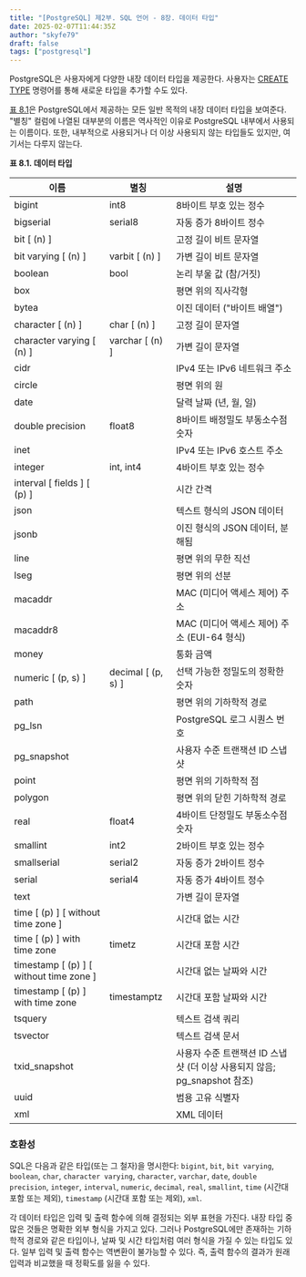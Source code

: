 ```yaml
---
title: "[PostgreSQL] 제2부. SQL 언어 - 8장. 데이터 타입"
date: 2025-02-07T11:44:35Z
author: "skyfe79"
draft: false
tags: ["postgresql"]
---
```


PostgreSQL은 사용자에게 다양한 내장 데이터 타입을 제공한다. 사용자는 [CREATE TYPE](https://www.postgresql.org/sql-createtype.html "CREATE TYPE") 명령어를 통해 새로운 타입을 추가할 수도 있다.

[표 8.1](https://www.postgresql.org/datatype.html#DATATYPE-TABLE "표 8.1. 데이터 타입")은 PostgreSQL에서 제공하는 모든 일반 목적의 내장 데이터 타입을 보여준다. "별칭" 컬럼에 나열된 대부분의 이름은 역사적인 이유로 PostgreSQL 내부에서 사용되는 이름이다. 또한, 내부적으로 사용되거나 더 이상 사용되지 않는 타입들도 있지만, 여기서는 다루지 않는다.

**표 8.1. 데이터 타입**

| 이름 | 별칭 | 설명 |
| --- | --- | --- |
| bigint | int8 | 8바이트 부호 있는 정수 |
| bigserial | serial8 | 자동 증가 8바이트 정수 |
| bit [ (n) ] |  | 고정 길이 비트 문자열 |
| bit varying [ (n) ] | varbit [ (n) ] | 가변 길이 비트 문자열 |
| boolean | bool | 논리 부울 값 (참/거짓) |
| box |  | 평면 위의 직사각형 |
| bytea |  | 이진 데이터 ("바이트 배열") |
| character [ (n) ] | char [ (n) ] | 고정 길이 문자열 |
| character varying [ (n) ] | varchar [ (n) ] | 가변 길이 문자열 |
| cidr |  | IPv4 또는 IPv6 네트워크 주소 |
| circle |  | 평면 위의 원 |
| date |  | 달력 날짜 (년, 월, 일) |
| double precision | float8 | 8바이트 배정밀도 부동소수점 숫자 |
| inet |  | IPv4 또는 IPv6 호스트 주소 |
| integer | int, int4 | 4바이트 부호 있는 정수 |
| interval [ fields ] [ (p) ] |  | 시간 간격 |
| json |  | 텍스트 형식의 JSON 데이터 |
| jsonb |  | 이진 형식의 JSON 데이터, 분해됨 |
| line |  | 평면 위의 무한 직선 |
| lseg |  | 평면 위의 선분 |
| macaddr |  | MAC (미디어 액세스 제어) 주소 |
| macaddr8 |  | MAC (미디어 액세스 제어) 주소 (EUI-64 형식) |
| money |  | 통화 금액 |
| numeric [ (p, s) ] | decimal [ (p, s) ] | 선택 가능한 정밀도의 정확한 숫자 |
| path |  | 평면 위의 기하학적 경로 |
| pg_lsn |  | PostgreSQL 로그 시퀀스 번호 |
| pg_snapshot |  | 사용자 수준 트랜잭션 ID 스냅샷 |
| point |  | 평면 위의 기하학적 점 |
| polygon |  | 평면 위의 닫힌 기하학적 경로 |
| real | float4 | 4바이트 단정밀도 부동소수점 숫자 |
| smallint | int2 | 2바이트 부호 있는 정수 |
| smallserial | serial2 | 자동 증가 2바이트 정수 |
| serial | serial4 | 자동 증가 4바이트 정수 |
| text |  | 가변 길이 문자열 |
| time [ (p) ] [ without time zone ] |  | 시간대 없는 시간 |
| time [ (p) ] with time zone | timetz | 시간대 포함 시간 |
| timestamp [ (p) ] [ without time zone ] |  | 시간대 없는 날짜와 시간 |
| timestamp [ (p) ] with time zone | timestamptz | 시간대 포함 날짜와 시간 |
| tsquery |  | 텍스트 검색 쿼리 |
| tsvector |  | 텍스트 검색 문서 |
| txid_snapshot |  | 사용자 수준 트랜잭션 ID 스냅샷 (더 이상 사용되지 않음; pg_snapshot 참조) |
| uuid |  | 범용 고유 식별자 |
| xml |  | XML 데이터 |

### 호환성

SQL은 다음과 같은 타입(또는 그 철자)을 명시한다: `bigint`, `bit`, `bit varying`, `boolean`, `char`, `character varying`, `character`, `varchar`, `date`, `double precision`, `integer`, `interval`, `numeric`, `decimal`, `real`, `smallint`, `time` (시간대 포함 또는 제외), `timestamp` (시간대 포함 또는 제외), `xml`.

각 데이터 타입은 입력 및 출력 함수에 의해 결정되는 외부 표현을 가진다. 내장 타입 중 많은 것들은 명확한 외부 형식을 가지고 있다. 그러나 PostgreSQL에만 존재하는 기하학적 경로와 같은 타입이나, 날짜 및 시간 타입처럼 여러 형식을 가질 수 있는 타입도 있다. 일부 입력 및 출력 함수는 역변환이 불가능할 수 있다. 즉, 출력 함수의 결과가 원래 입력과 비교했을 때 정확도를 잃을 수 있다.


